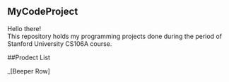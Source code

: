 ## MyCodeProject
Hello there!\
This repository holds my programming projects done during the period of Stanford University CS106A course. 

##Prodect List

_[Beeper Row]

